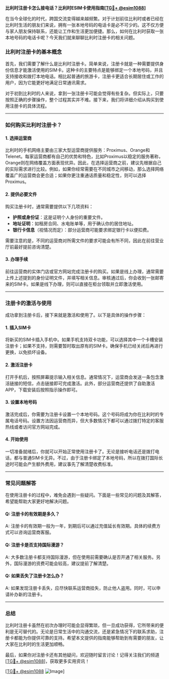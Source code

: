 **比利时注册卡怎么接电话？比利时ESIM卡使用指南[[TG💪+ @esim1088](https://t.me/s/esim1088)]**

在当今全球化的时代，跨国交流变得越来越频繁。对于计划前往比利时或者已经在比利时生活的朋友们来说，拥有一张本地号码的电话卡是必不可少的。这不仅方便与家人朋友保持联系，还能让工作和生活更加便捷。那么，如何在比利时获取一张本地号码的电话卡呢？今天我们就来聊聊比利时注册卡的相关问题。

### 比利时注册卡的基本概念

首先，我们需要了解什么是比利时注册卡。简单来说，注册卡就是一种需要提供身份信息才能激活使用的SIM卡。这种卡的主要特点是能够绑定一个本地号码，并且支持接收和拨打本地电话。相比起普通的旅游卡，注册卡更适合长期居住或工作的用户，因为它能更好地满足日常通讯需求。

对于初到比利时的人来说，拿到一张注册卡可能会觉得有些复杂。但实际上，只要按照正确的步骤操作，整个过程其实并不难。接下来，我们将详细介绍从购买到使用注册卡的具体流程。

---

### 如何购买比利时注册卡？

#### 1. 选择运营商

比利时的手机网络主要由三家大型运营商提供服务：Proximus、Orange和Telenet。每家运营商都有自己的优势和特色，比如Proximus以稳定的服务著称，Orange则在网络覆盖方面表现优异。因此，在选择运营商之前，建议先根据自己的实际需求进行比较。例如，如果你经常需要在不同城市之间移动，那么选择网络覆盖广的运营商会更合适；如果你更注重通话质量和稳定性，则可以选择Proximus。

#### 2. 提供必要文件

购买注册卡时，通常需要提供以下几项资料：
- **护照或身份证**：这是证明个人身份的重要文件。
- **地址证明**：如租房合同、水电账单等，用于确认你的居住地址。
- **银行卡信息**（视情况而定）：部分运营商可能要求绑定银行卡以便扣费。

需要注意的是，不同的运营商对所需文件的要求可能会有所不同，因此在前往营业厅前最好提前咨询清楚。

#### 3. 办理手续

前往运营商的实体门店或官方网站完成注册卡的购买。如果是线上办理，通常需要上传上述提到的身份证明文件，并填写相关信息。审核通过后，你会收到一张邮寄来的SIM卡。如果是线下办理，则可以直接在柜台领取并立即激活使用。

---

### 注册卡的激活与使用

成功拿到注册卡后，接下来就是激活和使用了。以下是具体的操作步骤：

#### 1. 插入SIM卡

将新买的SIM卡插入手机中。如果手机支持双卡功能，可以选择其中一个卡槽安装注册卡；如果不支持，则需要暂时取出原有的SIM卡。确保手机已经关闭后再进行更换，以免损坏设备。

#### 2. 激活注册卡

打开手机后，按照屏幕提示输入相关信息。通常情况下，运营商会发送一条包含激活链接的短信，点击链接即可完成激活。此外，部分运营商还提供了自助激活APP，下载安装后按照指示操作即可。

#### 3. 设置本地号码

激活完成后，你需要为注册卡设置一个本地号码。这个号码将成为你在比利时的专属电话号码。设置方法因运营商而异，但大多数情况下都可以通过拨打特定的客服热线或者访问官方网站完成。

#### 4. 开始使用

一切准备就绪后，你就可以开始正常使用注册卡了。无论是接听电话还是拨打电话，都与普通SIM卡无异。不过，由于注册卡绑定了本地号码，所以在拨打国际长途时可能会产生额外费用，建议事先了解清楚收费标准。

---

### 常见问题解答

在使用注册卡的过程中，难免会遇到一些疑问。下面是一些常见的问题及其解答，希望能帮助大家更好地解决问题。

#### Q: 注册卡的有效期是多久？
A: 注册卡的有效期一般为一年，到期后可以通过充值延长有效期。具体的续费方式可以咨询运营商客服。

#### Q: 注册卡是否支持国际漫游？
A: 大多数注册卡都支持国际漫游，但在使用前需要确认是否开通了相关服务。另外，国际漫游的资费可能会较高，建议提前了解清楚。

#### Q: 如果丢失了注册卡怎么办？
A: 如果发现注册卡丢失，应尽快联系运营商挂失，防止他人盗用。同时，可以申请补办新的注册卡。

---

### 总结

比利时注册卡虽然在初次办理时可能会显得繁琐，但一旦成功获得，它所带来的便利是无可替代的。无论是日常生活中的沟通交流，还是紧急情况下的联系求助，注册卡都能为你提供可靠的支持。希望本文提供的指南能够帮助到有需要的朋友，让大家在比利时的生活更加顺畅。

最后，如果你对注册卡还有其他疑问，欢迎随时留言讨论！记得关注我们的频道[[TG💪+ @esim1088](https://t.me/s/esim1088)]，获取更多实用资讯！

[[TG💪+ @esim1088](https://t.me/s/esim1088) ![Image](https://i.postimg.cc/4NQfJmqS/Snipaste-2025-05-13-00-14-12.png)]